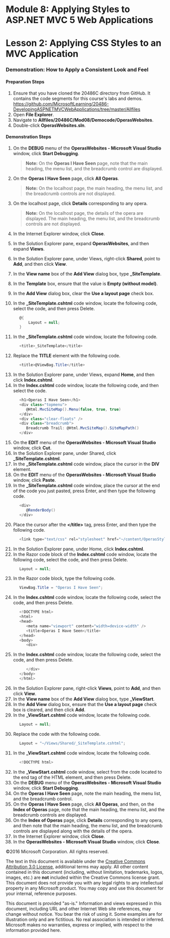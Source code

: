 ﻿# Module 8: Applying Styles to ASP.NET MVC 5 Web Applications

# Lesson 2: Applying CSS Styles to an MVC Application

### Demonstration: How to Apply a Consistent Look and Feel

#### Preparation Steps

1. Ensure that you have cloned the 20486C directory from GitHub. It contains the code segments for this course's labs and demos. https://github.com/MicrosoftLearning/20486-DevelopingASPNETMVCWebApplications/tree/master/Allfiles
2. Open **File Explorer**.
3. Navigate to **Allfiles/20486C/Mod08/Democode/OperasWebsites**.
4. Double-click **OperasWebsites.sln**.

#### Demonstration Steps

1. On the **DEBUG** menu of the **OperasWebsites - Microsoft Visual Studio** window, click **Start Debugging**.

   >**Note:** On the **Operas I Have Seen** page, note that the main heading, the menu list, and the breadcrumb control are displayed. 

2. On the **Operas I Have Seen** page, click **All Operas**.

   >**Note:** On the localhost page, the main heading, the menu list, and the breadcrumb controls are not displayed. 

3. On the localhost page, click **Details** corresponding to any opera.

   >**Note:** On the localhost page, the details of the opera are displayed. The main heading, the menu list, and the breadcrumb controls are not displayed. 

4. In the Internet Explorer window, click **Close**.
5. In the Solution Explorer pane, expand **OperasWebsites**, and then expand **Views**.
6. In the Solution Explorer pane, under Views, right-click **Shared**, point to **Add**, and then click **View**.
7. In the **View name** box of the **Add View** dialog box, type **_SiteTemplate**.
8. In the **Template** box, ensure that the value is **Empty (without model)**.
9. In the **Add View** dialog box, clear the **Use a layout page** check box.
10. In the **_SiteTemplate.cshtml** code window, locate the following code, select the code, and then press Delete.

  ```cs
        @{
            Layout = null;
        }
```
11. In the **_SiteTemplate.cshtml** code window, locate the following code.

  ```cs
		<title>_SiteTemplate</title>
```
12. Replace the **TITLE** element with the following code.

  ```cs
		<title>@ViewBag.Title</title>
```
13. In the Solution Explorer pane, under Views, expand **Home**, and then click **Index.cshtml**.
14. In the **Index.cshtml** code window, locate the following code, and then select the code.

  ```cs
        <h1>Operas I Have Seen</h1>
        <div class="topmenu">
           @Html.MvcSiteMap().Menu(false, true, true)
        </div>
        <div class="clear-floats" />
        <div class="breadcrumb">
           Breadcrumb Trail: @Html.MvcSiteMap().SiteMapPath()
        </div>
```
15. On the **EDIT** menu of the **OperasWebsites - Microsoft Visual Studio** window, click **Cut**.
16. In the Solution Explorer pane, under Shared, click **_SiteTemplate.cshtml**.
17. In the **_SiteTemplate.cshtml** code window, place the cursor in the **DIV** element.
18. On the **EDIT** menu of the **OperasWebsites - Microsoft Visual Studio** window, click **Paste**.
19. In the **_SiteTemplate.cshtml** code window, place the cursor at the end of the code you just pasted, press Enter, and then type the following code.

  ```cs
        <div>
           @RenderBody()
        </div>
```
20. Place the cursor after the **&lt;/title&gt;** tag, press Enter, and then type the following code.

  ```cs
		<link type="text/css" rel="stylesheet" href="~/content/OperasStyles.css" />
```
21. In the Solution Explorer pane, under Home, click **Index.cshtml**.
22. In the Razor code block of the **Index.cshtml** code window, locate the following code, select the code, and then press Delete.

  ```cs
		Layout = null;
```
23. In the Razor code block, type the following code.

  ```cs
		ViewBag.Title = "Operas I Have Seen";
```
24. In the **Index.cshtml** code window, locate the following code, select the code, and then press Delete.

  ```cs
        <!DOCTYPE html>
        <html>
        <head>
           <meta name="viewport" content="width=device-width" />
           <title>Operas I Have Seen</title>
        </head>
        <body>
           <div>
```
25. In the **Index.cshtml** code window, locate the following code, select the code, and then press Delete.

  ```cs
		   </div>
        </body>
        </html>
```
26. In the Solution Explorer pane, right-click **Views**, point to **Add**, and then click **View**.
27. In the **View name** box of the **Add View** dialog box, type **_ViewStart**.
28. In the **Add View** dialog box, ensure that the **Use a layout page** check box is cleared, and then click **Add**.
29. In the **_ViewStart.cshtml** code window, locate the following code.

  ```cs
		Layout = null;
```
30. Replace the code with the following code.

  ```cs
		Layout = "~/Views/Shared/_SiteTemplate.cshtml";
```
31. In the **_ViewStart.cshtml** code window, locate the following code.

  ```cs
		<!DOCTYPE html>
```
32. In the **_ViewStart.cshtml** code window, select from the code located to the end tag of the HTML element, and then press Delete.
33. On the **DEBUG** menu of the **OperasWebsites - Microsoft Visual Studio** window, click **Start Debugging**.
34. On the **Operas I Have Seen** page, note the main heading, the menu list, and the breadcrumb control.
35. On the **Operas I Have Seen** page, click **All Operas**, and then, on the **Index of Operas** page, note that the main heading, the menu list, and the breadcrumb controls are displayed.
36. On the **Index of Operas** page, click **Details** corresponding to any opera, and then note that the main heading, the menu list, and the breadcrumb controls are displayed along with the details of the opera.
37. In the Internet Explorer window, click **Close**.
38. In the **OperasWebsites - Microsoft Visual Studio** window, click **Close**.

©2016 Microsoft Corporation. All rights reserved.

The text in this document is available under the  [Creative Commons Attribution 3.0 License](https://creativecommons.org/licenses/by/3.0/legalcode), additional terms may apply. All other content contained in this document (including, without limitation, trademarks, logos, images, etc.) are  **not**  included within the Creative Commons license grant. This document does not provide you with any legal rights to any intellectual property in any Microsoft product. You may copy and use this document for your internal, reference purposes.

This document is provided &quot;as-is.&quot; Information and views expressed in this document, including URL and other Internet Web site references, may change without notice. You bear the risk of using it. Some examples are for illustration only and are fictitious. No real association is intended or inferred. Microsoft makes no warranties, express or implied, with respect to the information provided here.
